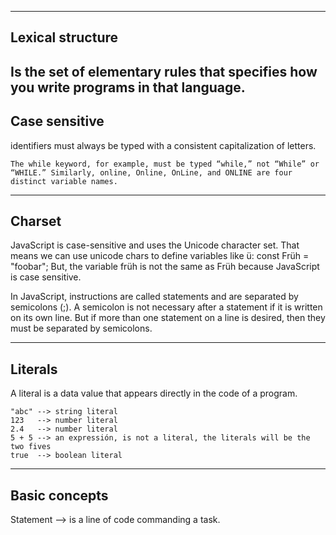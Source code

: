 
--------------------
Lexical structure
--------------------
Is the set of elementary rules that specifies how you write programs in that language.
--------------------
Case sensitive
--------------------
identifiers must always be typed with a consistent capitalization of letters.
```
The while keyword, for example, must be typed “while,” not “While” or “WHILE.” Similarly, online, Online, OnLine, and ONLINE are four distinct variable names.
```
--------------------
Charset
--------------------
JavaScript is case-sensitive and uses the Unicode character set. That means we can use unicode chars to define variables like ü:
const Früh = "foobar";
But, the variable früh is not the same as Früh because JavaScript is case sensitive.

In JavaScript, instructions are called statements and are separated by semicolons (;). A semicolon is not necessary after a statement if it is written on its own line. But if more than one statement on a line is desired, then they must be separated by semicolons.

--------------------
Literals
--------------------
A literal is a data value that appears directly in the code of a program.
```
"abc" --> string literal
123   --> number literal
2.4   --> number literal
5 + 5 --> an expressión, is not a literal, the literals will be the two fives
true  --> boolean literal
```
--------------------
Basic concepts
--------------------
Statement --> is a line of code commanding a task.
